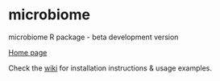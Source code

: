 microbiome
==========

microbiome R package - beta development version  

[Home page](http://microbiome.github.com)  

Check the [wiki](https://github.com/microbiome/microbiome/wiki) for
installation instructions & usage examples.

